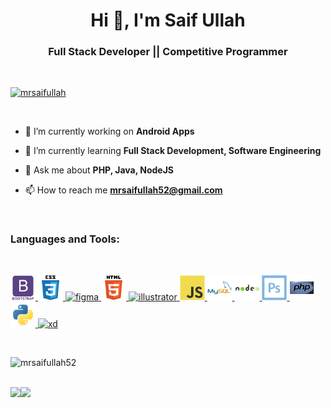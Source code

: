 <h1 align="center">Hi 👋, I'm Saif Ullah</h1>
<h3 align="center">Full Stack Developer || Competitive Programmer</h3>

<br >
<p align="left"> 
  <a href="https://github-profile-trophy.vercel.app/?username=mrsaifullah52&theme=gruvbox">
  <img src="https://github-profile-trophy.vercel.app/?username=mrsaifullah52" alt="mrsaifullah" />
  </a> 
</p>
<br >

- 🔭 I’m currently working on  **Android Apps**

- 🌱 I’m currently learning **Full Stack Development, Software Engineering**

- 💬 Ask me about **PHP, Java, NodeJS**

- 📫 How to reach me **mrsaifullah52@gmail.com**
<!-- 
- ⚡ Fun fact **__** -->


<!-- <br >
<h3 align="left">Connect with me:</h3>
<br > -->

<br >
<h3 align="left">Languages and Tools:</h3>
<br >
<p align="left"> 
  <a href="https://getbootstrap.com" target="_blank"> 
    <img src="https://raw.githubusercontent.com/devicons/devicon/master/icons/bootstrap/bootstrap-plain-wordmark.svg" alt="bootstrap" width="40" height="40"/> 
  </a> 
  <a href="https://www.w3schools.com/css/" target="_blank"> 
    <img src="https://raw.githubusercontent.com/devicons/devicon/master/icons/css3/css3-original-wordmark.svg" alt="css3" width="40" height="40"/> 
  </a> 
  <a href="https://www.figma.com/" target="_blank"> <img src="https://www.vectorlogo.zone/logos/figma/figma-icon.svg" alt="figma" width="40" height="40"/> 
  </a> 
  <a href="https://www.w3.org/html/" target="_blank"> 
    <img src="https://raw.githubusercontent.com/devicons/devicon/master/icons/html5/html5-original-wordmark.svg" alt="html5" width="40" height="40"/> 
  </a>
  <a href="https://www.adobe.com/in/products/illustrator.html" target="_blank"> 
    <img src="https://www.vectorlogo.zone/logos/adobe_illustrator/adobe_illustrator-icon.svg" alt="illustrator" width="40" height="40"/> 
  </a>
  <a href="https://developer.mozilla.org/en-US/docs/Web/JavaScript" target="_blank"> 
    <img src="https://raw.githubusercontent.com/devicons/devicon/master/icons/javascript/javascript-original.svg" alt="javascript" width="40" height="40"/> 
  </a> 
  <a href="https://www.mysql.com/" target="_blank"> 
    <img src="https://raw.githubusercontent.com/devicons/devicon/master/icons/mysql/mysql-original-wordmark.svg" alt="mysql" width="40" height="40"/> 
  </a> 
  <a href="https://nodejs.org" target="_blank"> 
    <img src="https://raw.githubusercontent.com/devicons/devicon/master/icons/nodejs/nodejs-original-wordmark.svg" alt="nodejs" width="40" height="40"/> 
  </a>
  <a href="https://www.photoshop.com/en" target="_blank"> 
    <img src="https://raw.githubusercontent.com/devicons/devicon/master/icons/photoshop/photoshop-line.svg" alt="photoshop" width="40" height="40"/> 
  </a> 
  <a href="https://www.php.net" target="_blank"> 
    <img src="https://raw.githubusercontent.com/devicons/devicon/master/icons/php/php-original.svg" alt="php" width="40" height="40"/> 
  </a> 
  <a href="https://www.python.org" target="_blank"> 
    <img src="https://raw.githubusercontent.com/devicons/devicon/master/icons/python/python-original.svg" alt="python" width="40" height="40"/>
  </a>
  <a href="https://www.adobe.com/products/xd.html" target="_blank">
    <img src="https://cdn.worldvectorlogo.com/logos/adobe-xd.svg" alt="xd" width="40" height="40"/>
  </a>
</p>

<br >
<p align="left"> <img src="https://visitor-badge.deta.dev/badge?page_id=mrsaifullah52.visitor-badge" alt="mrsaifullah52" /> </p>
<br >


<div>
  <img height="170" align="left" src="https://github-readme-stats.vercel.app/api?username=mrsaifullah52&count_private=true&include_all_commits=true" />
  <img src="https://github-readme-stats.vercel.app/api/top-langs/?username=mrsaifullah52&layout=compact" />
</div>
